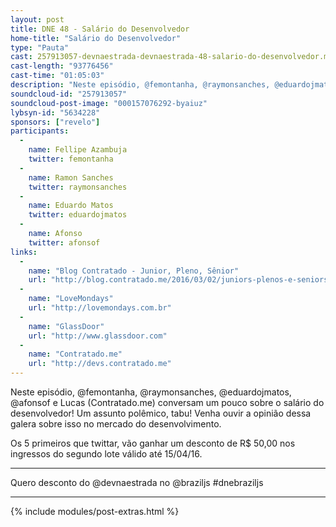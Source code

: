 ```yaml
---
layout: post
title: DNE 48 - Salário do Desenvolvedor
home-title: "Salário do Desenvolvedor"
type: "Pauta"
cast: 257913057-devnaestrada-devnaestrada-48-salario-do-desenvolvedor.mp3
cast-length: "93776456"
cast-time: "01:05:03"
description: "Neste episódio, @femontanha, @raymonsanches, @eduardojmatos, @afonsof e Lucas (Contratado.me) conversam um pouco sobre o salário do desenvolvedor! Um assunto polêmico, tabu! Venha ouvir a opinião dessa galera sobre isso no mercado do desenvolvimento."
soundcloud-id: "257913057"
soundcloud-post-image: "000157076292-byaiuz"
lybsyn-id: "5634228"
sponsors: ["revelo"]
participants:
  -
    name: Fellipe Azambuja
    twitter: femontanha
  -
    name: Ramon Sanches
    twitter: raymonsanches
  -
    name: Eduardo Matos
    twitter: eduardojmatos
  -
    name: Afonso
    twitter: afonsof
links:
  -
    name: "Blog Contratado - Junior, Pleno, Sênior"
    url: "http://blog.contratado.me/2016/03/02/juniors-plenos-e-seniors-qual-a-diferenca-de-verdade"
  -
    name: "LoveMondays"
    url: "http://lovemondays.com.br"
  -
    name: "GlassDoor"
    url: "http://www.glassdoor.com"
  -
    name: "Contratado.me"
    url: "http://devs.contratado.me"
---
```


Neste episódio, @femontanha, @raymonsanches, @eduardojmatos, @afonsof e Lucas (Contratado.me) conversam um pouco sobre o salário do desenvolvedor! Um assunto polêmico, tabu! Venha ouvir a opinião dessa galera sobre isso no mercado do desenvolvimento.

Os 5 primeiros que twittar, vão ganhar um desconto de R$ 50,00 nos ingressos do segundo lote válido até 15/04/16.

----------------------------------------------------------

Quero desconto do @devnaestrada no @braziljs #dnebraziljs

----------------------------------------------------------

{% include modules/post-extras.html %}
